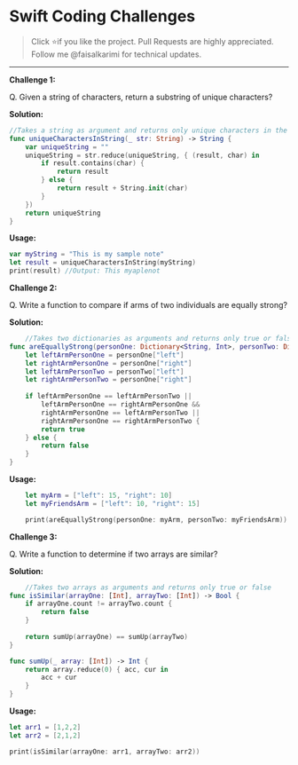 # Swift Coding Challenges
> Click ⭐if you like the project. Pull Requests are highly appreciated. Follow me @faisalkarimi for technical updates.
---

**Challenge 1:**

Q. Given a string of characters, return a substring of unique characters?

**Solution:**

```swift
//Takes a string as argument and returns only unique characters in the string
func uniqueCharactersInString(_ str: String) -> String {
    var uniqueString = ""
    uniqueString = str.reduce(uniqueString, { (result, char) in
        if result.contains(char) {
            return result
        } else {
            return result + String.init(char)
        }
    })
    return uniqueString
}

```
**Usage:**

```swift
var myString = "This is my sample note"
let result = uniqueCharactersInString(myString)
print(result) //Output: This myaplenot
```

**Challenge 2:**

Q. Write a function to compare if arms of two individuals are equally strong?

**Solution:**

```swift
    //Takes two dictionaries as arguments and returns only true or false
func areEquallyStrong(personOne: Dictionary<String, Int>, personTwo: Dictionary<String, Int>) -> Bool {
    let leftArmPersonOne = personOne["left"]
    let rightArmPersonOne = personOne["right"]
    let leftArmPersonTwo = personTwo["left"]
    let rightArmPersonTwo = personOne["right"]
    
    if leftArmPersonOne == leftArmPersonTwo ||
        leftArmPersonOne == rightArmPersonOne &&
        rightArmPersonOne == leftArmPersonTwo ||
        rightArmPersonOne == rightArmPersonTwo {
        return true
    } else {
        return false
    }
}
```
**Usage:**

```swift
    let myArm = ["left": 15, "right": 10]
    let myFriendsArm = ["left": 10, "right": 15]

    print(areEquallyStrong(personOne: myArm, personTwo: myFriendsArm))
```

**Challenge 3:**

Q. Write a function to determine if two arrays are similar?

**Solution:**

```swift
    //Takes two arrays as arguments and returns only true or false
func isSimilar(arrayOne: [Int], arrayTwo: [Int]) -> Bool {
    if arrayOne.count != arrayTwo.count {
        return false
    }
    
    return sumUp(arrayOne) == sumUp(arrayTwo)
}

func sumUp(_ array: [Int]) -> Int {
    return array.reduce(0) { acc, cur in
        acc + cur
    }
}
```
**Usage:**

```swift
let arr1 = [1,2,2]
let arr2 = [2,1,2]

print(isSimilar(arrayOne: arr1, arrayTwo: arr2))
```
